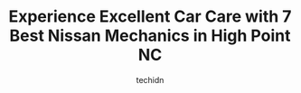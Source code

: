 ---
layout: ampstory
image: https://images.unsplash.com/photo-1492144534655-ae79c964c9d7?ixlib=rb-4.0.3&ixid=MnwxMjA3fDB8MHxwaG90by1wYWdlfHx8fGVufDB8fHx8&auto=format&fit=crop&w=640&h=853&q=80
author: techidn
featured: false
description: Trust your vehicles maintenance and repairs to the 7 best Nissan Mechanic in High Point NC, USA. With their extensive experience, cutting-edge technology, and commitment to customer satisfa
title: Experience Excellent Car Care with 7 Best Nissan Mechanics in High Point NC
cover:
   title: Experience Excellent Car Care with 7 Best Nissan Mechanics in High Point NC
   subtitle: Rickpate
   background: https://images.unsplash.com/photo-1492144534655-ae79c964c9d7?ixlib=rb-4.0.3&ixid=MnwxMjA3fDB8MHxwaG90by1wYWdlfHx8fGVufDB8fHx8&auto=format&fit=crop&w=640&h=853&q=80

pages: 
 - layout: thirds
   top: <h1>#1 King Shah Auto Center</h1>
   bottom: "<p>Not really sure how this guy can pass our vehicle tint one year (2021-we were new, from out of state, with front and rear window tint) after he asked us to remove the fro</p>"
   background: https://www.knot35.com/toplist/wp-content/uploads/2023/06/best-nissan-mechanic-1-in-high-point-nc-1685834986.jpeg
   backgroundblur: true
 - layout: thirds
   top: <h1>#2 Cromer Auto Repair Services</h1>
   bottom: "<p>1414 W English Rd, High Point, NC 27262, United States</p>"
   background: https://www.knot35.com/toplist/wp-content/uploads/2023/06/best-nissan-mechanic-2-in-high-point-nc-1685834986.jpeg
   cta:
      link: https://www.knot35.com/toplist/experience-excellent-car-care-with-7-best-nissan-mechanics-in-high-point-nc/
      text: Experience Excellent Car Care with 7 Best Nissan Mechanics in High Point NC
 - layout: thirds
   top: <h1>#3 Auman Motor Co.</h1>
   bottom: "<p>705 E Fairfield Rd, High Point, NC 27263, United States</p>"
   background: https://www.knot35.com/toplist/wp-content/uploads/2023/06/best-nissan-mechanic-3-in-high-point-nc-1685834987.jpeg
   cta:
      link: https://www.knot35.com/toplist/experience-excellent-car-care-with-7-best-nissan-mechanics-in-high-point-nc/
      text: Experience Excellent Car Care with 7 Best Nissan Mechanics in High Point NC
 - layout: thirds
   top: <h1>#4 Merican Auto Service - Car Repair</h1>
   bottom: "<p>1107 W Ward Ave, High Point, NC 27260, United States</p>"
   background: https://images.unsplash.com/photo-1552083974-186346191183?ixlib=rb-4.0.3&ixid=MnwxMjA3fDB8MHxwaG90by1wYWdlfHx8fGVufDB8fHx8&auto=format&fit=crop&w=640&h=853&q=80
   cta:
      link: https://www.knot35.com/toplist/experience-excellent-car-care-with-7-best-nissan-mechanics-in-high-point-nc/
      text: Experience Excellent Car Care with 7 Best Nissan Mechanics in High Point NC
 - layout: thirds
   top: <h1>#5 Sammys Auto</h1>
   bottom: "<p>2505 E M.L.K. Jr Dr, High Point, NC 27260, United States</p>"
   background: https://images.unsplash.com/photo-1567095761054-7a02e69e5c43?ixlib=rb-4.0.3&ixid=MnwxMjA3fDB8MHxwaG90by1wYWdlfHx8fGVufDB8fHx8&auto=format&fit=crop&w=640&h=853&q=80
   cta:
      link: https://www.knot35.com/toplist/experience-excellent-car-care-with-7-best-nissan-mechanics-in-high-point-nc/
      text: Experience Excellent Car Care with 7 Best Nissan Mechanics in High Point NC
 - layout: thirds
   top: <h1>#6 Isom Auto Repair</h1>
   bottom: "<p>201 Lindsay St, High Point, NC 27262, United States</p>"
   background: https://images.unsplash.com/photo-1541356665065-22676f35dd40?ixlib=rb-4.0.3&ixid=MnwxMjA3fDB8MHxwaG90by1wYWdlfHx8fGVufDB8fHx8&auto=format&fit=crop&w=640&h=853&q=80
   cta:
      link: https://www.knot35.com/toplist/experience-excellent-car-care-with-7-best-nissan-mechanics-in-high-point-nc/
      text: Experience Excellent Car Care with 7 Best Nissan Mechanics in High Point NC
 - layout: thirds
   top: <h1>#7 University Tire and Auto</h1>
   bottom: "<p>1914 N Main St, High Point, NC 27262, United States</p>"
   background: https://images.unsplash.com/photo-1595364397663-fca4f075d796?ixlib=rb-4.0.3&ixid=MnwxMjA3fDB8MHxwaG90by1wYWdlfHx8fGVufDB8fHx8&auto=format&fit=crop&w=640&h=853&q=80
   cta:
      link: https://www.knot35.com/toplist/experience-excellent-car-care-with-7-best-nissan-mechanics-in-high-point-nc/
      text: Experience Excellent Car Care with 7 Best Nissan Mechanics in High Point NC
 - layout: thirds
   middle: Continue reading...
   background: https://images.unsplash.com/photo-1591393223703-56fe1347ac62?ixlib=rb-4.0.3&ixid=MnwxMjA3fDB8MHxwaG90by1wYWdlfHx8fGVufDB8fHx8&auto=format&fit=crop&w=640&h=853&q=80
   cta:
      link: https://www.knot35.com/toplist/experience-excellent-car-care-with-7-best-nissan-mechanics-in-high-point-nc/
      text: Experience Excellent Car Care with 7 Best Nissan Mechanics in High Point NC
      
---
